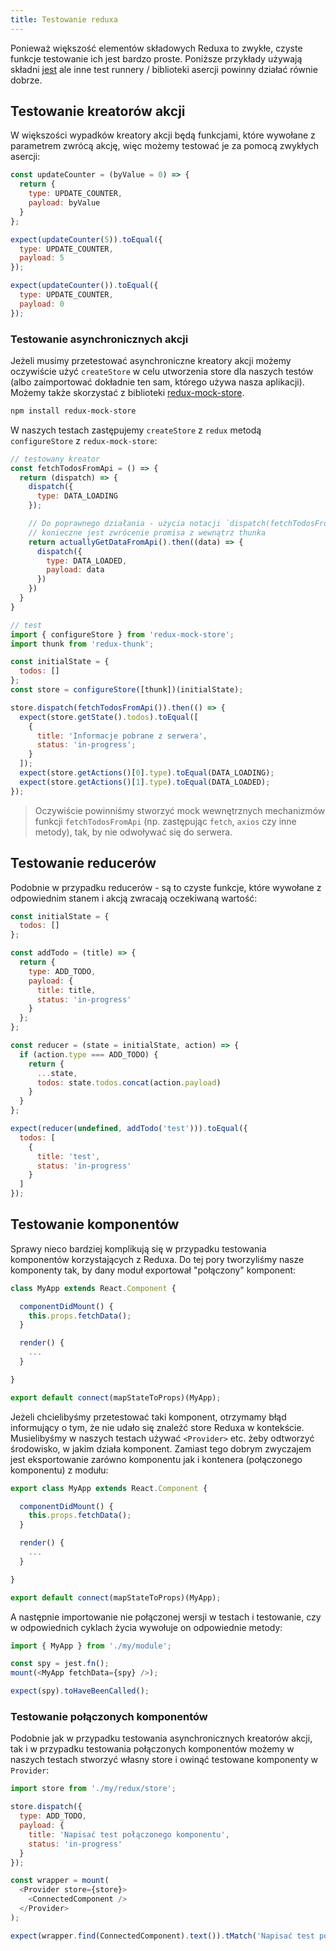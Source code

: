 ```yaml
---
title: Testowanie reduxa
---
```


Ponieważ większość elementów składowych Reduxa to zwykłe, czyste funkcje testowanie ich jest bardzo proste. Poniższe przykłady używają składni [jest](https://jestjs.io/) ale inne test runnery / biblioteki asercji powinny działać równie dobrze.

## Testowanie kreatorów akcji

W większości wypadków kreatory akcji będą funkcjami, które wywołane z parametrem zwrócą akcję, więc możemy testować je za pomocą zwykłych asercji:

```js
const updateCounter = (byValue = 0) => {
  return {
    type: UPDATE_COUNTER,
    payload: byValue
  }
};

expect(updateCounter(5)).toEqual({
  type: UPDATE_COUNTER,
  payload: 5
});

expect(updateCounter()).toEqual({
  type: UPDATE_COUNTER,
  payload: 0
});
```

### Testowanie asynchronicznych akcji

Jeżeli musimy przetestować asynchroniczne kreatory akcji możemy oczywiście użyć `createStore` w celu utworzenia store dla naszych testów (albo zaimportować dokładnie ten sam, którego używa nasza aplikacji). Możemy także skorzystać z biblioteki [redux-mock-store](https://github.com/dmitry-zaets/redux-mock-store).

```bash
npm install redux-mock-store
```

W naszych testach zastępujemy `createStore` z `redux` metodą `configureStore` z `redux-mock-store`:

```js
// testowany kreator
const fetchTodosFromApi = () => {
  return (dispatch) => {
    dispatch({
      type: DATA_LOADING
    });

    // Do poprawnego działania - użycia notacji `dispatch(fetchTodosFromApi()).then(...`
    // konieczne jest zwrócenie promisa z wewnątrz thunka
    return actuallyGetDataFromApi().then((data) => {
      dispatch({
        type: DATA_LOADED,
        payload: data
      })
    })
  }
}

// test
import { configureStore } from 'redux-mock-store';
import thunk from 'redux-thunk';

const initialState = {
  todos: []
};
const store = configureStore([thunk])(initialState);

store.dispatch(fetchTodosFromApi()).then(() => {
  expect(store.getState().todos).toEqual([
    {
      title: 'Informacje pobrane z serwera',
      status: 'in-progress';
    }
  ]);
  expect(store.getActions()[0].type).toEqual(DATA_LOADING);
  expect(store.getActions()[1].type).toEqual(DATA_LOADED);
});
```

> Oczywiście powinniśmy stworzyć mock wewnętrznych mechanizmów funkcji `fetchTodosFromApi` (np. zastępując `fetch`, `axios` czy inne metody), tak, by nie odwoływać się do serwera.

## Testowanie reducerów

Podobnie w przypadku reducerów - są to czyste funkcje, które wywołane z odpowiednim stanem i akcją zwracają oczekiwaną wartość:

```js
const initialState = {
  todos: []
};

const addTodo = (title) => {
  return {
    type: ADD_TODO,
    payload: {
      title: title,
      status: 'in-progress'
    }
  };
};

const reducer = (state = initialState, action) => {
  if (action.type === ADD_TODO) {
    return {
      ...state,
      todos: state.todos.concat(action.payload)
    }
  }
};

expect(reducer(undefined, addTodo('test'))).toEqual({
  todos: [
    {
      title: 'test',
      status: 'in-progress'
    }
  ]
});
```

## Testowanie komponentów

Sprawy nieco bardziej komplikują się w przypadku testowania komponentów korzystających z Reduxa. Do tej pory tworzyliśmy nasze komponenty tak, by dany moduł exportował "połączony" komponent:

```js
class MyApp extends React.Component {

  componentDidMount() {
    this.props.fetchData();
  }

  render() {
    ...
  }

}

export default connect(mapStateToProps)(MyApp);
```

Jeżeli chcielibyśmy przetestować taki komponent, otrzymamy błąd informujący o tym, że nie udało się znaleźć store Reduxa w kontekście. Musielibyśmy w naszych testach używać `<Provider>` etc. żeby odtworzyć środowisko, w jakim działa komponent. Zamiast tego dobrym zwyczajem jest eksportowanie zarówno komponentu jak i kontenera (połączonego komponentu) z modułu:

```js
export class MyApp extends React.Component {

  componentDidMount() {
    this.props.fetchData();
  }

  render() {
    ...
  }

}

export default connect(mapStateToProps)(MyApp);
```

A następnie importowanie nie połączonej wersji w testach i testowanie, czy w odpowiednich cyklach życia wywołuje on odpowiednie metody:

```js
import { MyApp } from './my/module';

const spy = jest.fn();
mount(<MyApp fetchData={spy} />);

expect(spy).toHaveBeenCalled();
```

### Testowanie połączonych komponentów

Podobnie jak w przypadku testowania asynchronicznych kreatorów akcji, tak i w przypadku testowania połączonych komponentów możemy w naszych testach stworzyć własny store i owinąć testowane komponenty w `Provider`:

```js
import store from './my/redux/store';

store.dispatch({
  type: ADD_TODO,
  payload: {
    title: 'Napisać test połączonego komponentu',
    status: 'in-progress'
  }
});

const wrapper = mount(
  <Provider store={store}>
    <ConnectedComponent />
  </Provider>
);

expect(wrapper.find(ConnectedComponent).text()).tMatch('Napisać test połączonego komponentu');
```